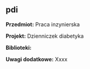 ## pdi

**Przedmiot:** Praca inzynierska

**Projekt:** Dzienniczek diabetyka

**Biblioteki:** 

**Uwagi dodatkowe:** Xxxx
